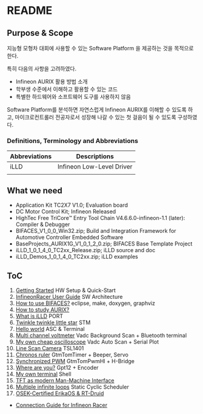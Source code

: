 # README

## Purpose & Scope
지능형 모형차 대회에 사용할 수 있는 Software Platform 을 제공하는 것을 목적으로 한다.

특히 다음의 사항을 고려하였다.

*   Infineon AURIX 활용 방법 소개
*   학부생 수준에서 이해하고 활용할 수 있는 코드
*   특별한 하드웨어와 소프트웨어 도구를 사용하지 않음

Software Platform를 분석하면 자연스럽게 Infineon AURIX를 이해할 수 있도록 하고, 
마이크로컨트롤러 전공자로서 성장해 나갈 수 있는 첫 걸음이 될 수 있도록 구성하였다.

### Definitions, Terminology and Abbreviations

| Abbreviations | Descriptions              |
| ------------- | ------------------------- |
| iLLD          | Infineon Low-Level Driver |
|               |                           |

## What we need
* Application Kit TC2X7 V1.0; Evaluation board
* DC Motor Control Kit; Infineon Released
* HighTec Free TriCore™ Entry Tool Chain V4.6.6.0-infineon-1.1 (later): Compiler & Debugger
* BIFACES_V1_0_0_Win32.zip; Build and Integration Framework for Automotive Controller Embedded Software
* BaseProjects_AURIX1G_V1_0_1_2_0.zip; BIFACES Base Template Project
* iLLD_1_0_1_4_0_TC2xx_Release.zip; iLLD source and doc
* iLLD_Demos_1_0_1_4_0_TC2xx.zip; iLLD examples




## ToC

1.  [Getting Started](./docs/GettingStarted.md)  HW Setup & Quick-Start
2.  [InfineonRacer User Guide](./docs/InfineonRacerUserGuide.md)  SW Architecture
3.  [How to use BIFACES?](./docs/HowToUseBIFACES.md)  eclipse, make, doxygen, graphviz
4.  [How to study AURIX?](./docs/HowToStudyAurix.md)
5.  [What is iLLD](./docs/WhatIsIlld.md) PORT
6.  [Twinkle twinkle little star](./docs/TwinkleTwinkleLittleStar.md)  STM 
7.  [Hello world](./docs/HelloWorld.md)  ASC & Terminal
8.  [Multi channel voltmeter](./docs/MultiChannelVoltmeter.md)  Vadc Background Scan + Bluetooth terminal
9.  [My own cheap oscilloscope](./docs/MyOwnCheapOscilloscope.md)  Vadc Auto Scan + Serial Plot
10.  [Line Scan Camera](./docs/LineScanCamera.md) TSL1401
11.  [Chronos ruler](./docs/ChronosRuler.md) GtmTomTimer + Beeper, Servo
12.  [Synchronized PWM](./docs/SynchronizedPwm.md) GtmTomPwmHl + H-Bridge
13.  [Where are you?](./docs/WhereAreYou.md) Gpt12 + Encoder
14.  [My own terminal](./docs/MyOwnTerminal.md) Shell
15.  [TFT as modern Man-Machine Interface](./docs/TftAsModernMmi.md) 
16.  [Multiple infinite loops](./docs/MultipleInfiniteLoops.md) Static Cyclic Scheduler
17.  [OSEK-Certified ErikaOS & RT-Druid](./docs/OsekCertificedErikaOsRtDruid.md)




*   [Connection Guide for Infineon Racer](./docs/ConnectionGuide.md)

